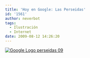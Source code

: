 ```yaml
---
title: 'Hoy en Google: Las Perseidas'
id: '1561'
author: neverbot
tags:
  - Ilustración
  - Internet
date: 2009-08-12 14:26:20
---
```


[![Google Logo perseidas 09](./Google-Logo-perseidas-09.gif "Google Logo - Perseidas 09")](http://www.google.es/search?q=Perseidas&hl=es&ct=perseids09&oi=ddle)